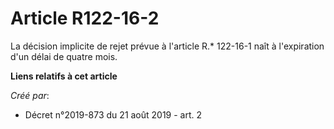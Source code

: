 # Article R122-16-2

La décision implicite de rejet prévue à l'article R.* 122-16-1 naît à l'expiration d'un délai de quatre mois.

**Liens relatifs à cet article**

_Créé par_:

  - Décret n°2019-873 du 21 août 2019 - art. 2
